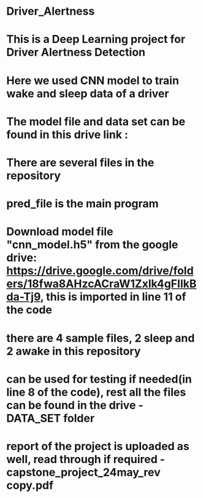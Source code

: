 # Driver_Alertness
# This is a Deep Learning project for Driver Alertness Detection
# Here we used CNN model to train wake and sleep data of a driver
# The model file and data set can be found in this drive link : 
# There are several files in the repository
# pred_file is the main program
# Download model file "cnn_model.h5" from the google drive: https://drive.google.com/drive/folders/18fwa8AHzcACraW1Zxlk4gFIlkBda-Tj9, this is imported in line 11 of the code
# there are 4 sample files, 2 sleep and 2 awake in this repository 
# can be used for testing if needed(in line 8 of the code), rest all the files can be found in the drive - DATA_SET folder
# report of the project is uploaded as well, read through if required - capstone_project_24may_rev copy.pdf
